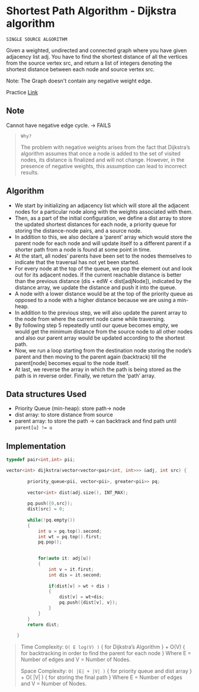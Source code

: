 # Shortest Path Algorithm - Dijkstra algorithm
`SINGLE SOURCE ALGORITHM`


Given a weighted, undirected and connected graph where you have given adjacency list adj. You have to find the shortest distance of all the vertices from the source vertex src, and return a list of integers denoting the shortest distance between each node and source vertex src.

Note: The Graph doesn't contain any negative weight edge.

Practice [Link](https://www.geeksforgeeks.org/problems/implementing-dijkstra-set-1-adjacency-matrix/1)

## Note

Cannot have negative edge cycle. -> FAILS

> `Why?`
> 
> The problem with negative weights arises from the fact that Dijkstra’s algorithm assumes that once a node is added to the set of visited nodes, its distance is finalized and will not change. However, in the presence of negative weights, this assumption can lead to incorrect results.

## Algorithm

- We start by initializing an adjacency list which will store all the adjacent nodes for a particular node along with the weights   associated with them.
- Then, as a part of the initial configuration, we define a dist array to store the updated shortest distances for each node, a priority queue for storing the distance-node pairs, and a source node.
- In addition to this, we also declare a ‘parent’ array which would store the parent node for each node and will update itself to a different parent if a shorter path from a node is found at some point in time.
- At the start, all nodes’ parents have been set to the nodes themselves to indicate that the traversal has not yet been started.
- For every node at the top of the queue, we pop the element out and look out for its adjacent nodes. If the current reachable distance is better than the previous distance (dis + edW < dist[adjNode]), indicated by the distance array, we update the distance and push it into the queue.
- A node with a lower distance would be at the top of the priority queue as opposed to a node with a higher distance because we are using a min-heap.
- In addition to the previous step, we will also update the parent array to the node from where the current node came while traversing.
- By following step 5 repeatedly until our queue becomes empty, we would get the minimum distance from the source node to all other nodes and also our parent array would be updated according to the shortest path.
- Now, we run a loop starting from the destination node storing the node’s parent and then moving to the parent again (backtrack) till the parent[node] becomes equal to the node itself.
- At last, we reverse the array in which the path is being stored as the path is in reverse order. Finally, we return the ‘path’ array.

## Data structures Used

- Priority Queue (min-heap): store path-> node
- dist array: to store distance from source
- parent array: to store the path -> can backtrack and find path until `parent[u] != u`

## Implementation

```cpp
typedef pair<int,int> pii;

vector<int> dijkstra(vector<vector<pair<int, int>>> &adj, int src) {
        
        priority_queue<pii, vector<pii>, greater<pii>> pq;
        
        vector<int> dist(adj.size(), INT_MAX);
        
        pq.push({0,src});
        dist[src] = 0;
        
        while(!pq.empty())
        {
            int u = pq.top().second;
            int wt = pq.top().first;
            pq.pop();
            

            for(auto it: adj[u])
            {
                int v = it.first;
                int dis = it.second;
                
                if(dist[v] > wt + dis )
                {
                    dist[v] = wt+dis;
                    pq.push({dist[v], v});
                }
            }
        }
        return dist;
        
    }


```

> Time Complexity: `O( E log(V) )` { for Dijkstra’s Algorithm } + O(V) { for backtracking in order to find the parent for each node } Where E = Number of edges and V = Number of Nodes.
>
> Space Complexity: `O( |E| + |V| )` { for priority queue and dist array } + O( |V| ) { for storing the final path } Where E = Number of edges and V = Number of Nodes.